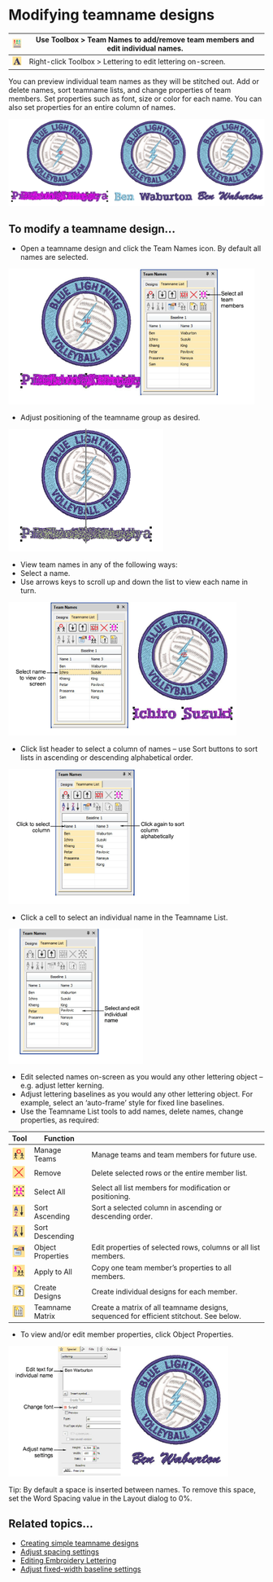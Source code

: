 # Modifying teamname designs

| ![TeamNames00039.png](assets/TeamNames00039.png) | Use Toolbox > Team Names to add/remove team members and edit individual names. |
| ------------------------------------------------ | ------------------------------------------------------------------------------ |
| ![Lettering.png](assets/Lettering.png)           | Right-click Toolbox > Lettering to edit lettering on-screen.                   |

You can preview individual team names as they will be stitched out. Add or delete names, sort teamname lists, and change properties of team members. Set properties such as font, size or color for each name. You can also set properties for an entire column of names.

![lettering_names00040.png](assets/lettering_names00040.png)

## To modify a teamname design...

- Open a teamname design and click the Team Names icon. By default all names are selected.

![lettering_names00041.png](assets/lettering_names00041.png)

- Adjust positioning of the teamname group as desired.

![TeamNamesPositionAll.png](assets/TeamNamesPositionAll.png)

- View team names in any of the following ways:
- Select a name.
- Use arrows keys to scroll up and down the list to view each name in turn.

![lettering_names00044.png](assets/lettering_names00044.png)

- Click list header to select a column of names – use Sort buttons to sort lists in ascending or descending alphabetical order.

![TeamListColumnSelected.png](assets/TeamListColumnSelected.png)

- Click a cell to select an individual name in the Teamname List.

![TeamListCellSelected.png](assets/TeamListCellSelected.png)

- Edit selected names on-screen as you would any other lettering object – e.g. adjust letter kerning.
- Adjust lettering baselines as you would any other lettering object. For example, select an ‘auto-frame’ style for fixed line baselines.
- Use the Teamname List tools to add names, delete names, change properties, as required:

| Tool                                                       | Function          |                                                                                        |
| ---------------------------------------------------------- | ----------------- | -------------------------------------------------------------------------------------- |
| ![ManageTeams00051.png](assets/ManageTeams00051.png)       | Manage Teams      | Manage teams and team members for future use.                                          |
| ![Remove00052.png](assets/Remove00052.png)                 | Remove            | Delete selected rows or the entire member list.                                        |
| ![SelectAll00053.png](assets/SelectAll00053.png)           | Select All        | Select all list members for modification or positioning.                               |
| ![SortAscending00054.png](assets/SortAscending00054.png)   | Sort Ascending    | Sort a selected column in ascending or descending order.                               |
| ![SortDescending00055.png](assets/SortDescending00055.png) | Sort Descending   |                                                                                        |
| ![ObjectProperties.png](assets/ObjectProperties.png)       | Object Properties | Edit properties of selected rows, columns or all list members.                         |
| ![ApplyToAll.png](assets/ApplyToAll.png)                   | Apply to All      | Copy one team member’s properties to all members.                                      |
| ![CreateDesigns.png](assets/CreateDesigns.png)             | Create Designs    | Create individual designs for each member.                                             |
| ![TeamnameMatrix.png](assets/TeamnameMatrix.png)           | Teamname Matrix   | Create a matrix of all teamname designs, sequenced for efficient stitchout. See below. |

- To view and/or edit member properties, click Object Properties.

![TeamNamesColumn1.png](assets/TeamNamesColumn1.png)

Tip: By default a space is inserted between names. To remove this space, set the Word Spacing value in the Layout dialog to 0%.

## Related topics...

- [Creating simple teamname designs](Creating_simple_teamname_designs)
- [Adjust spacing settings](../lettering_create/Adjust_spacing_settings)
- [Editing Embroidery Lettering](../lettering_edit/Editing_Embroidery_Lettering)
- [Adjust fixed-width baseline settings](../lettering_edit/Adjust_fixed-width_baseline_settings)
